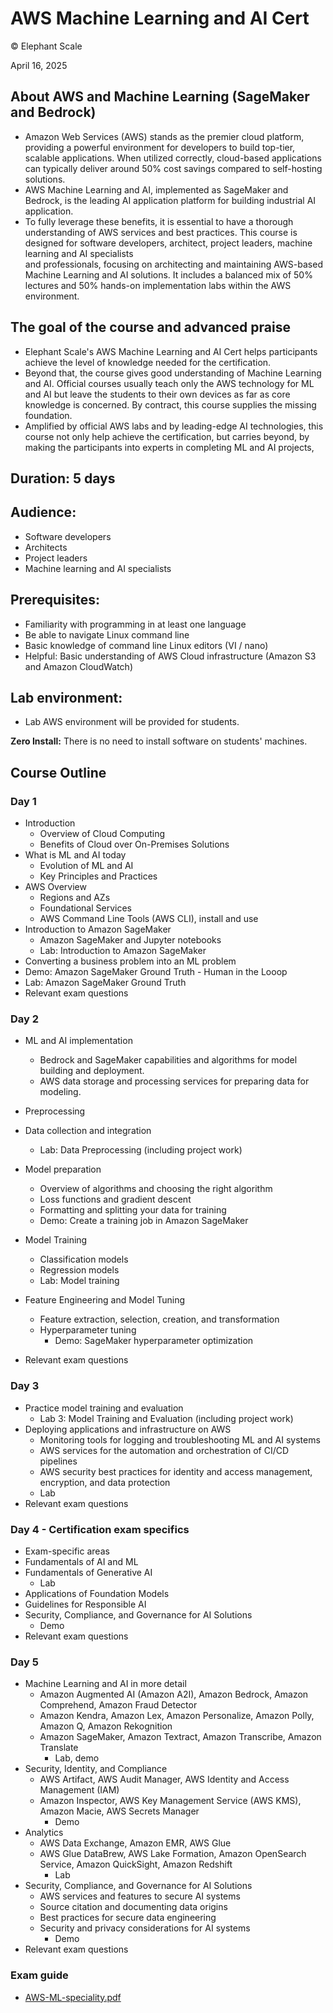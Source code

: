 # AWS Machine Learning and AI Cert

© Elephant Scale

April 16, 2025

## About AWS and Machine Learning (SageMaker and Bedrock)

* Amazon Web Services (AWS) stands as the premier cloud platform, providing a powerful environment for developers to build top-tier, scalable applications. When utilized correctly, cloud-based
applications can typically deliver around 50% cost savings compared to self-hosting solutions.
* AWS Machine Learning and AI, implemented as SageMaker and Bedrock, is the leading AI application platform for building industrial AI application.
* To fully leverage these benefits, it is essential to have a thorough understanding of AWS services and best practices. This course is designed for software developers, architect, project leaders, machine learning and AI specialists  
and professionals, focusing on architecting and maintaining AWS-based Machine Learning and AI solutions. It includes a balanced mix of 50% lectures and 50% hands-on implementation labs within the AWS environment.

## The goal of the course and advanced praise

* Elephant Scale's AWS Machine Learning and AI Cert helps participants achieve the level of knowledge needed for the certification.
* Beyond that, the course gives good understanding of Machine Learning and AI. Official courses usually teach only the AWS technology for ML and AI but leave the students to their own devices as far as core knowledge is concerned. By contract, this course supplies the missing foundation.
* Amplified by official AWS labs and by leading-edge AI technologies, this course not only help achieve the certification, but carries beyond, by making the participants into experts in completing ML and AI projects,

## Duration: 5 days

## Audience: 
* Software developers
* Architects
* Project leaders
* Machine learning and AI specialists

## Prerequisites:

* Familiarity with programming in at least one language
* Be able to navigate Linux command line
* Basic knowledge of command line Linux editors (VI / nano)
* Helpful: Basic understanding of AWS Cloud infrastructure (Amazon S3 and Amazon CloudWatch)

## Lab environment:

* Lab AWS environment will be provided for students.

**Zero Install:** There is no need to install software on students' machines.

## Course Outline

### Day 1

* Introduction
   - Overview of Cloud Computing
   - Benefits of Cloud over On-Premises Solutions
* What is ML and AI today
   - Evolution of ML and AI
   - Key Principles and Practices
* AWS Overview
   - Regions and AZs
   - Foundational Services
   - AWS Command Line Tools (AWS CLI), install and use
* Introduction to Amazon SageMaker
  * Amazon SageMaker and Jupyter notebooks
  * Lab: Introduction to Amazon SageMaker
* Converting a business problem into an ML problem
* Demo: Amazon SageMaker Ground Truth - Human in the Looop
* Lab: Amazon SageMaker Ground Truth
* Relevant exam questions

### Day 2
* ML and AI implementation
  * Bedrock and SageMaker capabilities and algorithms for model building and deployment.
  * AWS data storage and processing services for preparing data for modeling.

* Preprocessing
* Data collection and integration
  * Lab: Data Preprocessing (including project work)
* Model preparation
  * Overview of algorithms and choosing the right algorithm
  * Loss functions and gradient descent
  * Formatting and splitting your data for training
  * Demo: Create a training job in Amazon SageMaker
* Model Training
  * Classification models
  * Regression models
  * Lab: Model training
* Feature Engineering and Model Tuning
  * Feature extraction, selection, creation, and transformation
  * Hyperparameter tuning
    * Demo: SageMaker hyperparameter optimization
* Relevant exam questions

### Day 3

* Practice model training and evaluation
  * Lab 3: Model Training and Evaluation (including project work) 
* Deploying applications and infrastructure on AWS
  * Monitoring tools for logging and troubleshooting ML and AI systems
  * AWS services for the automation and orchestration of CI/CD pipelines
  * AWS security best practices for identity and access management, encryption, and data protection
  * Lab
* Relevant exam questions

### Day 4 - Certification exam specifics
* Exam-specific areas
* Fundamentals of AI and ML
* Fundamentals of Generative AI 
  * Lab
* Applications of Foundation Models
* Guidelines for Responsible AI
* Security, Compliance, and Governance for AI Solutions
  * Demo
* Relevant exam questions

### Day 5
* Machine Learning and AI in more detail
  * Amazon Augmented AI (Amazon A2I), Amazon Bedrock, Amazon Comprehend, Amazon Fraud Detector
  * Amazon Kendra, Amazon Lex, Amazon Personalize, Amazon Polly, Amazon Q, Amazon Rekognition
  * Amazon SageMaker, Amazon Textract, Amazon Transcribe, Amazon Translate
    * Lab, demo
* Security, Identity, and Compliance
  * AWS Artifact, AWS Audit Manager, AWS Identity and Access Management (IAM)
  * Amazon Inspector, AWS Key Management Service (AWS KMS), Amazon Macie, AWS Secrets Manager
    * Demo
* Analytics
  * AWS Data Exchange, Amazon EMR, AWS Glue
  * AWS Glue DataBrew, AWS Lake Formation, Amazon OpenSearch Service, Amazon QuickSight, Amazon Redshift
    * Lab
* Security, Compliance, and Governance for AI Solutions
  * AWS services and features to secure AI systems
  * Source citation and documenting data origins
  * Best practices for secure data engineering
  * Security and privacy considerations for AI systems
    * Demo
* Relevant exam questions

### Exam guide
* [AWS-ML-speciality.pdf](AWS-ML-speciality.pdf)